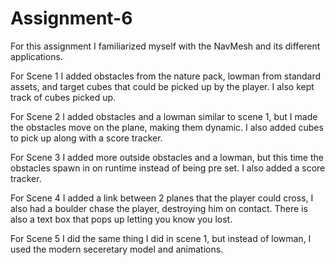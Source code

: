 # Assignment-6
 For this assignment I familiarized myself with the NavMesh and its different applications.
 
 For Scene 1 I added obstacles from the nature pack, lowman from standard assets, and target cubes that could be picked up by the player. I also kept track of cubes picked up.
 
 For Scene 2 I added obstacles and a lowman similar to scene 1, but I made the obstacles move on the plane, making them dynamic. I also added cubes to pick up along with a score tracker.
 
 For Scene 3 I added more outside obstacles and a lowman, but this time the obstacles spawn in on runtime instead of being pre set. I also added a score tracker.
 
 For Scene 4 I added a link between 2 planes that the player could cross, I also had a boulder chase the player, destroying him on contact. There is also a text box that pops up letting you know you lost.
 
 For Scene 5 I did the same thing I did in scene 1, but instead of lowman, I used the modern seceretary model and animations.
